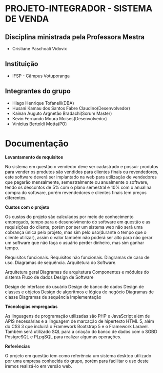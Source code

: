 # PROJETO-INTEGRADOR - SISTEMA DE VENDA
## Disciplina ministrada pela Professora Mestra
* Cristiane Paschoali Vidovix
## Instituição
* IFSP - Câmpus Votuporanga
## Integrantes do grupo
* Hiago Henrique Tofanelli(DBA)
* Husani Kamau dos Santos Fabre Claudino(Desenvolvedor)
* Kainan Auguto Argnetão Bradachi(Scrum Master)
* Kevin Fernando Moura Moises(Desenvolvedor)
* Vinícius Bertoldi Motta(PO)

# Documentação


**Levantamento de requísitos**

No sistema em questão o vendedor deve ser cadastrado e possuir produtos para vender
os produtos são vendidos para clientes finais ou revendedores, este software deverá
ser implantado na web para utilização de vendedores que pagarão mensalmente, semestralmente
ou anualmente o software, tendo os descontos de 5% com o plano semestral e 10% com o anual
na compra do software, porém revendedores e clientes finais tem preços diferentes.


**Custos com o projeto**
 
Os custos do projeto são calculados por meio de conhecimento empregado, tempo para o desenolvimento do software em questão e as requisições do cliente, porém por ser um sistema web não será uma cobrança única pelo projeto, mas sim pelo uso(durante o tempo que o cliente utilizar), assim o valor também não poderá ser alto para não gerar um software que não faça o usuário perder dinheiro, mas sim ganhar tempo.

Requisitos funcionais.
Requisitos não funcionais.
Diagramas de caso de uso.
Diagramas de sequência.
Arquitetura do Software.

Arquitetura geral
Diagramas de arquitetura
Componentes e módulos do sistema
Fluxo de dados
Design de Software

Design de interface do usuário
Design de banco de dados
Design de classes e objetos
Design de algoritmos e lógica de negócio
Diagramas de classe
Diagramas de sequência
Implementação

**Técnologias empregadas**

As linguagens de programação utilizadas são PHP e JavaScript além de APIS necessárias e a linguagem de marcação de hipertexto HTML 5, além do CSS 3 que incluirá o Framework Bootstrap 5 e o Framework Laravel.
Também será utilizado SQL para a criação do banco de dados com o SGBD PostgreSQL e PLpgSQL
para realizar algumas operações.

**Referências**

O projeto em questão tem como referência um sistema desktop utilizado por uma empresa conhecida do grupo, porém para facilitar o uso deste iremos realizá-lo em versão web.
